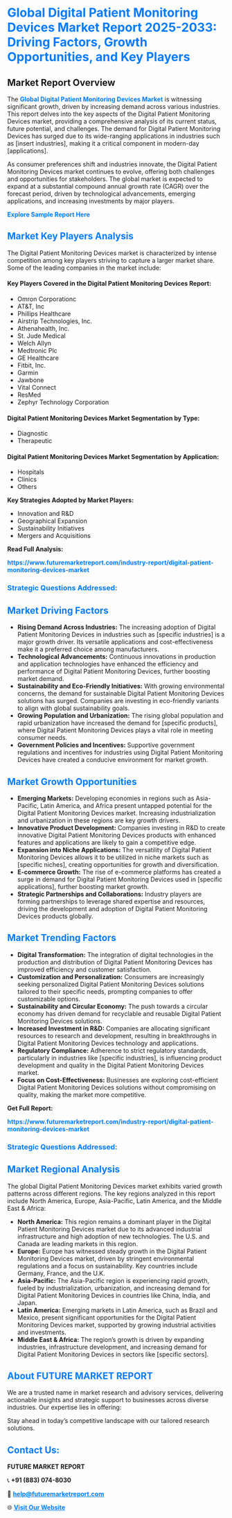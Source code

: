 <h1 style="color: #007BFF;">Global Digital Patient Monitoring Devices Market Report 2025-2033: Driving Factors, Growth Opportunities, and Key Players</h1>

<section id="overview">
<h2>Market Report Overview</h2>
<p>The <a href="https://www.futuremarketreport.com/industry-report/digital-patient-monitoring-devices-market" style="color: #007BFF; text-decoration: none;"><strong>Global Digital Patient Monitoring Devices Market</strong></a> is witnessing significant growth, driven by increasing demand across various industries. This report delves into the key aspects of the Digital Patient Monitoring Devices market, providing a comprehensive analysis of its current status, future potential, and challenges. The demand for Digital Patient Monitoring Devices has surged due to its wide-ranging applications in industries such as [insert industries], making it a critical component in modern-day [applications].</p>
<p>As consumer preferences shift and industries innovate, the Digital Patient Monitoring Devices market continues to evolve, offering both challenges and opportunities for stakeholders. The global market is expected to expand at a substantial compound annual growth rate (CAGR) over the forecast period, driven by technological advancements, emerging applications, and increasing investments by major players.</p>
</section>

<section id="overview">
<p><a href="https://www.futuremarketreport.com/request-sample/reportId=89689" style="color: #007BFF; text-decoration: none;"><strong>Explore Sample Report Here</strong></a></p>
</section>

<section id="key-players">
<h2 style="color: #007BFF;">Market Key Players Analysis</h2>
<p>The Digital Patient Monitoring Devices market is characterized by intense competition among key players striving to capture a larger market share. Some of the leading companies in the market include:</p>
<h4>Key Players Covered in the Digital Patient Monitoring Devices Report:</h4>
<ul><li>Omron Corporationc</li><li>AT&amp;T, Inc</li><li>Phillips Healthcare</li><li>Airstrip Technologies, Inc.</li><li>Athenahealth, Inc.</li><li>St. Jude Medical</li><li>Welch Allyn</li><li>Medtronic Plc</li><li>GE Healthcare</li><li>Fitbit, Inc.</li><li>Garmin</li><li>Jawbone</li><li>Vital Connect</li><li>ResMed</li><li>Zephyr Technology Corporation</li></ul>
<h4>Digital Patient Monitoring Devices Market Segmentation by Type:</h4>
<ul><li>Diagnostic</li><li>Therapeutic</li></ul>

<h4>Digital Patient Monitoring Devices Market Segmentation by Application:</h4>
<ul><li>Hospitals</li><li>Clinics</li><li>Others</li></ul>
<p><strong>Key Strategies Adopted by Market Players:</strong></p>
<ul>
<li>Innovation and R&D</li>
<li>Geographical Expansion</li>
<li>Sustainability Initiatives</li>
<li>Mergers and Acquisitions</li>
</ul>
</section>

<section>
<p><strong>Read Full Analysis: </strong></p><a href="https://www.futuremarketreport.com/industry-report/digital-patient-monitoring-devices-market" style="color: #007BFF; text-decoration: none;"><strong>https://www.futuremarketreport.com/industry-report/digital-patient-monitoring-devices-market</strong></a>
<h3 style="color: #007BFF;">Strategic Questions Addressed:</h3>
</section>

<section id="driving-factors">
<h2 style="color: #007BFF;">Market Driving Factors</h2>
<ul>
<li><strong>Rising Demand Across Industries:</strong> The increasing adoption of Digital Patient Monitoring Devices in industries such as [specific industries] is a major growth driver. Its versatile applications and cost-effectiveness make it a preferred choice among manufacturers.</li>
<li><strong>Technological Advancements:</strong> Continuous innovations in production and application technologies have enhanced the efficiency and performance of Digital Patient Monitoring Devices, further boosting market demand.</li>
<li><strong>Sustainability and Eco-Friendly Initiatives:</strong> With growing environmental concerns, the demand for sustainable Digital Patient Monitoring Devices solutions has surged. Companies are investing in eco-friendly variants to align with global sustainability goals.</li>
<li><strong>Growing Population and Urbanization:</strong> The rising global population and rapid urbanization have increased the demand for [specific products], where Digital Patient Monitoring Devices plays a vital role in meeting consumer needs.</li>
<li><strong>Government Policies and Incentives:</strong> Supportive government regulations and incentives for industries using Digital Patient Monitoring Devices have created a conducive environment for market growth.</li>
</ul>
</section>

<section id="growth-opportunities">
<h2 style="color: #007BFF;">Market Growth Opportunities</h2>
<ul>
<li><strong>Emerging Markets:</strong> Developing economies in regions such as Asia-Pacific, Latin America, and Africa present untapped potential for the Digital Patient Monitoring Devices market. Increasing industrialization and urbanization in these regions are key growth drivers.</li>
<li><strong>Innovative Product Development:</strong> Companies investing in R&D to create innovative Digital Patient Monitoring Devices products with enhanced features and applications are likely to gain a competitive edge.</li>
<li><strong>Expansion into Niche Applications:</strong> The versatility of Digital Patient Monitoring Devices allows it to be utilized in niche markets such as [specific niches], creating opportunities for growth and diversification.</li>
<li><strong>E-commerce Growth:</strong> The rise of e-commerce platforms has created a surge in demand for Digital Patient Monitoring Devices used in [specific applications], further boosting market growth.</li>
<li><strong>Strategic Partnerships and Collaborations:</strong> Industry players are forming partnerships to leverage shared expertise and resources, driving the development and adoption of Digital Patient Monitoring Devices products globally.</li>
</ul>
</section>

<section id="trending-factors">
<h2 style="color: #007BFF;">Market Trending Factors</h2>
<ul>
<li><strong>Digital Transformation:</strong> The integration of digital technologies in the production and distribution of Digital Patient Monitoring Devices has improved efficiency and customer satisfaction.</li>
<li><strong>Customization and Personalization:</strong> Consumers are increasingly seeking personalized Digital Patient Monitoring Devices solutions tailored to their specific needs, prompting companies to offer customizable options.</li>
<li><strong>Sustainability and Circular Economy:</strong> The push towards a circular economy has driven demand for recyclable and reusable Digital Patient Monitoring Devices solutions.</li>
<li><strong>Increased Investment in R&D:</strong> Companies are allocating significant resources to research and development, resulting in breakthroughs in Digital Patient Monitoring Devices technology and applications.</li>
<li><strong>Regulatory Compliance:</strong> Adherence to strict regulatory standards, particularly in industries like [specific industries], is influencing product development and quality in the Digital Patient Monitoring Devices market.</li>
<li><strong>Focus on Cost-Effectiveness:</strong> Businesses are exploring cost-efficient Digital Patient Monitoring Devices solutions without compromising on quality, making the market more competitive.</li>
</ul>
</section>

<section>
<p><strong>Get Full Report: </strong></p><a href="https://www.futuremarketreport.com/industry-report/digital-patient-monitoring-devices-market" style="color: #007BFF; text-decoration: none;"><strong>https://www.futuremarketreport.com/industry-report/digital-patient-monitoring-devices-market</strong></a>
<h3 style="color: #007BFF;">Strategic Questions Addressed:</h3>
</section>


<section id="regional-analysis">
<h2 style="color: #007BFF;">Market Regional Analysis</h2>
<p>The global Digital Patient Monitoring Devices market exhibits varied growth patterns across different regions. The key regions analyzed in this report include North America, Europe, Asia-Pacific, Latin America, and the Middle East & Africa:</p>
<ul>
<li><strong>North America:</strong> This region remains a dominant player in the Digital Patient Monitoring Devices market due to its advanced industrial infrastructure and high adoption of new technologies. The U.S. and Canada are leading markets in this region.</li>
<li><strong>Europe:</strong> Europe has witnessed steady growth in the Digital Patient Monitoring Devices market, driven by stringent environmental regulations and a focus on sustainability. Key countries include Germany, France, and the U.K.</li>
<li><strong>Asia-Pacific:</strong> The Asia-Pacific region is experiencing rapid growth, fueled by industrialization, urbanization, and increasing demand for Digital Patient Monitoring Devices in countries like China, India, and Japan.</li>
<li><strong>Latin America:</strong> Emerging markets in Latin America, such as Brazil and Mexico, present significant opportunities for the Digital Patient Monitoring Devices market, supported by growing industrial activities and investments.</li>
<li><strong>Middle East & Africa:</strong> The region’s growth is driven by expanding industries, infrastructure development, and increasing demand for Digital Patient Monitoring Devices in sectors like [specific sectors].</li>
</ul>
</section>

<footer>
<h2 style="color: #007BFF;">About FUTURE MARKET REPORT</h2>
<p>We are a trusted name in market research and advisory services, delivering actionable insights and strategic support to businesses across diverse industries. Our expertise lies in offering:</p>

<p>Stay ahead in today’s competitive landscape with our tailored research solutions.</p>

<h2 style="color: #007BFF;">Contact Us:</h2>
<p><strong>FUTURE MARKET REPORT</strong></p>
<p>📞 <strong>+91 (883) 074-8030</strong></p>
<p>📧 <strong><a href="mailto:help@futuremarketreport.com" style="color: #007BFF;">help@futuremarketreport.com</a></strong></p>
<p>🌐 <strong><a href="https://www.futuremarketreport.com/" style="color: #007BFF;">Visit Our Website</a></strong></p>
</footer>